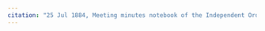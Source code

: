 ```yaml
---
citation: "25 Jul 1884, Meeting minutes notebook of the Independent Order of Good Templars, High Bridge Lodge No. 296, Tompkins County History Center, Ithaca NY."
---
```



